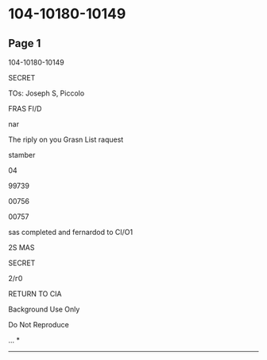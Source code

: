 # 104-10180-10149

## Page 1

104-10180-10149

SECRET

TOs: Joseph S, Piccolo

FRAS FI/D

nar

The riply on you Grasn List raquest

stamber

04

99739

00756

00757

sas completed and fernardod to CI/O1

2S MAS

SECRET

2/г0

RETURN TO CIA

Background Use Only

Do Not Reproduce

... *

---

